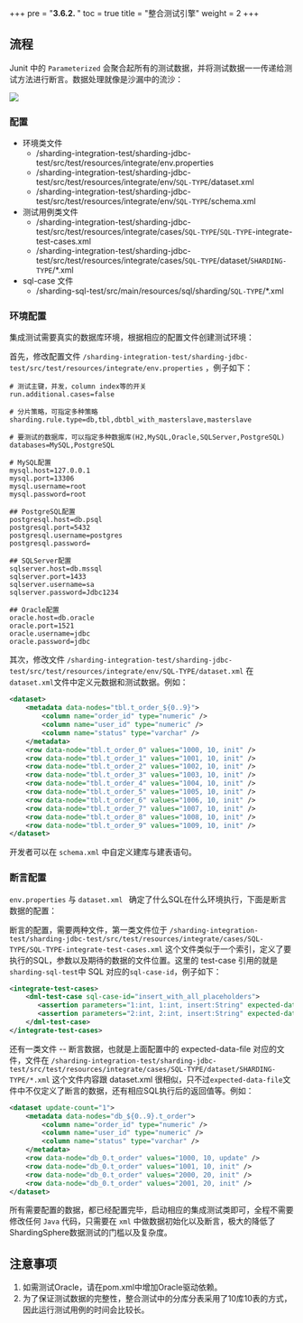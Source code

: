 +++
pre = "<b>3.6.2. </b>"
toc = true
title = "整合测试引擎"
weight = 2
+++

## 流程

Junit 中的 `Parameterized` 会聚合起所有的测试数据，并将测试数据一一传递给测试方法进行断言。数据处理就像是沙漏中的流沙：

![](https://shardingsphere.apache.org/document/current/img/test-engine/integration-test.jpg)

### 配置

  - 环境类文件
    - /sharding-integration-test/sharding-jdbc-test/src/test/resources/integrate/env.properties
    - /sharding-integration-test/sharding-jdbc-test/src/test/resources/integrate/env/`SQL-TYPE`/dataset.xml
    - /sharding-integration-test/sharding-jdbc-test/src/test/resources/integrate/env/`SQL-TYPE`/schema.xml
  - 测试用例类文件
    - /sharding-integration-test/sharding-jdbc-test/src/test/resources/integrate/cases/`SQL-TYPE`/`SQL-TYPE`-integrate-test-cases.xml
    - /sharding-integration-test/sharding-jdbc-test/src/test/resources/integrate/cases/`SQL-TYPE`/dataset/`SHARDING-TYPE`/*.xml
  - sql-case 文件
    - /sharding-sql-test/src/main/resources/sql/sharding/`SQL-TYPE`/*.xml

### 环境配置 

集成测试需要真实的数据库环境，根据相应的配置文件创建测试环境：

首先，修改配置文件 `/sharding-integration-test/sharding-jdbc-test/src/test/resources/integrate/env.properties` ，例子如下：

```properties
# 测试主键，并发，column index等的开关
run.additional.cases=false

# 分片策略，可指定多种策略
sharding.rule.type=db,tbl,dbtbl_with_masterslave,masterslave

# 要测试的数据库，可以指定多种数据库(H2,MySQL,Oracle,SQLServer,PostgreSQL)
databases=MySQL,PostgreSQL

# MySQL配置
mysql.host=127.0.0.1
mysql.port=13306
mysql.username=root
mysql.password=root

## PostgreSQL配置
postgresql.host=db.psql
postgresql.port=5432
postgresql.username=postgres
postgresql.password=

## SQLServer配置
sqlserver.host=db.mssql
sqlserver.port=1433
sqlserver.username=sa
sqlserver.password=Jdbc1234

## Oracle配置
oracle.host=db.oracle
oracle.port=1521
oracle.username=jdbc
oracle.password=jdbc
```

其次，修改文件 `/sharding-integration-test/sharding-jdbc-test/src/test/resources/integrate/env/SQL-TYPE/dataset.xml` 
在`dataset.xml`文件中定义元数据和测试数据。例如：

```xml
<dataset>
    <metadata data-nodes="tbl.t_order_${0..9}">
        <column name="order_id" type="numeric" />
        <column name="user_id" type="numeric" />
        <column name="status" type="varchar" />
    </metadata>
    <row data-node="tbl.t_order_0" values="1000, 10, init" />
    <row data-node="tbl.t_order_1" values="1001, 10, init" />
    <row data-node="tbl.t_order_2" values="1002, 10, init" />
    <row data-node="tbl.t_order_3" values="1003, 10, init" />
    <row data-node="tbl.t_order_4" values="1004, 10, init" />
    <row data-node="tbl.t_order_5" values="1005, 10, init" />
    <row data-node="tbl.t_order_6" values="1006, 10, init" />
    <row data-node="tbl.t_order_7" values="1007, 10, init" />
    <row data-node="tbl.t_order_8" values="1008, 10, init" />
    <row data-node="tbl.t_order_9" values="1009, 10, init" />
</dataset>
```

开发者可以在 `schema.xml` 中自定义建库与建表语句。 

### 断言配置

`env.properties` 与 `dataset.xml ` 确定了什么SQL在什么环境执行，下面是断言数据的配置：

断言的配置，需要两种文件，第一类文件位于 `/sharding-integration-test/sharding-jdbc-test/src/test/resources/integrate/cases/SQL-TYPE/SQL-TYPE-integrate-test-cases.xml`
这个文件类似于一个索引，定义了要执行的SQL，参数以及期待的数据的文件位置。这里的 test-case 引用的就是`sharding-sql-test`中 SQL 对应的`sql-case-id`，例子如下：

```xml
<integrate-test-cases>
    <dml-test-case sql-case-id="insert_with_all_placeholders">
       <assertion parameters="1:int, 1:int, insert:String" expected-data-file="insert_for_order_1.xml" />
       <assertion parameters="2:int, 2:int, insert:String" expected-data-file="insert_for_order_2.xml" />
    </dml-test-case>
</integrate-test-cases>
```
还有一类文件 -- 断言数据，也就是上面配置中的 expected-data-file 对应的文件，文件在 `/sharding-integration-test/sharding-jdbc-test/src/test/resources/integrate/cases/SQL-TYPE/dataset/SHARDING-TYPE/*.xml`
这个文件内容跟 dataset.xml 很相似，只不过`expected-data-file`文件中不仅定义了断言的数据，还有相应SQL执行后的返回值等。例如：

```xml
<dataset update-count="1">
    <metadata data-nodes="db_${0..9}.t_order">
        <column name="order_id" type="numeric" />
        <column name="user_id" type="numeric" />
        <column name="status" type="varchar" />
    </metadata>
    <row data-node="db_0.t_order" values="1000, 10, update" />
    <row data-node="db_0.t_order" values="1001, 10, init" />
    <row data-node="db_0.t_order" values="2000, 20, init" />
    <row data-node="db_0.t_order" values="2001, 20, init" />
</dataset>
```

所有需要配置的数据，都已经配置完毕，启动相应的集成测试类即可，全程不需要修改任何 `Java` 代码，只需要在 `xml` 中做数据初始化以及断言，极大的降低了ShardingSphere数据测试的门槛以及复杂度。

## 注意事项

1. 如需测试Oracle，请在pom.xml中增加Oracle驱动依赖。
1. 为了保证测试数据的完整性，整合测试中的分库分表采用了10库10表的方式，因此运行测试用例的时间会比较长。
